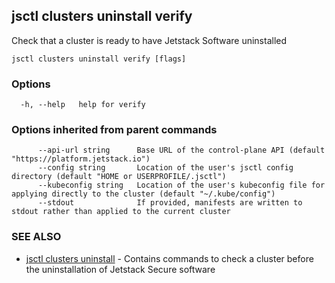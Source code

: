 ## jsctl clusters uninstall verify

Check that a cluster is ready to have Jetstack Software uninstalled

```
jsctl clusters uninstall verify [flags]
```

### Options

```
  -h, --help   help for verify
```

### Options inherited from parent commands

```
      --api-url string      Base URL of the control-plane API (default "https://platform.jetstack.io")
      --config string       Location of the user's jsctl config directory (default "HOME or USERPROFILE/.jsctl")
      --kubeconfig string   Location of the user's kubeconfig file for applying directly to the cluster (default "~/.kube/config")
      --stdout              If provided, manifests are written to stdout rather than applied to the current cluster
```

### SEE ALSO

* [jsctl clusters uninstall](jsctl_clusters_uninstall.md)	 - Contains commands to check a cluster before the uninstallation of Jetstack Secure software

